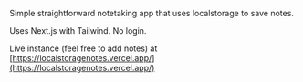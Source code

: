 Simple straightforward notetaking app that uses localstorage to save notes. 

Uses Next.js with Tailwind. No login.

Live instance (feel free to add notes) at [https://localstoragenotes.vercel.app/](https://localstoragenotes.vercel.app/)
